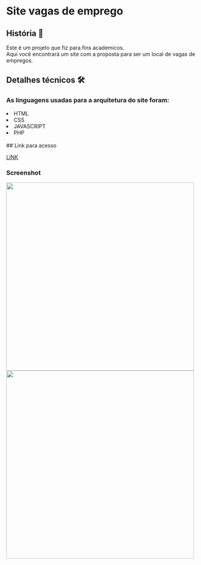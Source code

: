 # Site vagas de emprego 

## História 📖
Este é um projeto que fiz para fins academicos.<br>
Aqui você encontrará um site com a proposta para ser um local de vagas de empregos. 

## Detalhes técnicos 🛠
### As linguagens usadas para a arquitetura do site foram:<br>

<li>HTML</li>
<li>CSS</li>
<li>JAVASCRIPT</li>
<li>PHP</li>
<BR> 
## Link para acesso


<a href="https://matheuscoelio.github.io/TRABALHO-FACULDADE/PAGINA%20HOME.html">LINK</a>  

### Screenshot
<div>
<img src="https://github.com/MatheusCoelio/Meu-site-rpg/assets/103150297/63364281-5dd8-42f0-85c4-fbf9128af63f" width="500px">         <img src="https://github.com/MatheusCoelio/Meu-site-rpg/assets/103150297/1a3c7c78-b69a-4617-8f98-23be4fe41c04" width="500px">
